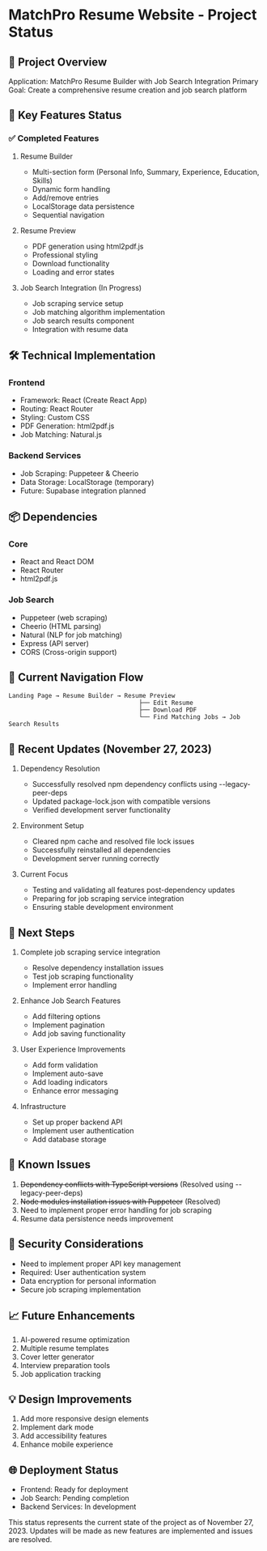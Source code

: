 # MatchPro Resume Website - Project Status

## 🚀 Project Overview
Application: MatchPro Resume Builder with Job Search Integration
Primary Goal: Create a comprehensive resume creation and job search platform

## 🔑 Key Features Status

### ✅ Completed Features
1. Resume Builder
   - Multi-section form (Personal Info, Summary, Experience, Education, Skills)
   - Dynamic form handling
   - Add/remove entries
   - LocalStorage data persistence
   - Sequential navigation

2. Resume Preview
   - PDF generation using html2pdf.js
   - Professional styling
   - Download functionality
   - Loading and error states

3. Job Search Integration (In Progress)
   - Job scraping service setup
   - Job matching algorithm implementation
   - Job search results component
   - Integration with resume data

## 🛠 Technical Implementation

### Frontend
- Framework: React (Create React App)
- Routing: React Router
- Styling: Custom CSS
- PDF Generation: html2pdf.js
- Job Matching: Natural.js

### Backend Services
- Job Scraping: Puppeteer & Cheerio
- Data Storage: LocalStorage (temporary)
- Future: Supabase integration planned

## 📦 Dependencies
### Core
- React and React DOM
- React Router
- html2pdf.js

### Job Search
- Puppeteer (web scraping)
- Cheerio (HTML parsing)
- Natural (NLP for job matching)
- Express (API server)
- CORS (Cross-origin support)

## 🔄 Current Navigation Flow
```
Landing Page → Resume Builder → Resume Preview
                                    ├── Edit Resume
                                    ├── Download PDF
                                    └── Find Matching Jobs → Job Search Results
```

## 🔄 Recent Updates (November 27, 2023)
1. Dependency Resolution
   - Successfully resolved npm dependency conflicts using --legacy-peer-deps
   - Updated package-lock.json with compatible versions
   - Verified development server functionality

2. Environment Setup
   - Cleared npm cache and resolved file lock issues
   - Successfully reinstalled all dependencies
   - Development server running correctly

3. Current Focus
   - Testing and validating all features post-dependency updates
   - Preparing for job scraping service integration
   - Ensuring stable development environment

## 🎯 Next Steps
1. Complete job scraping service integration
   - Resolve dependency installation issues
   - Test job scraping functionality
   - Implement error handling

2. Enhance Job Search Features
   - Add filtering options
   - Implement pagination
   - Add job saving functionality

3. User Experience Improvements
   - Add form validation
   - Implement auto-save
   - Add loading indicators
   - Enhance error messaging

4. Infrastructure
   - Set up proper backend API
   - Implement user authentication
   - Add database storage

## 🐞 Known Issues
1. ~~Dependency conflicts with TypeScript versions~~ (Resolved using --legacy-peer-deps)
2. ~~Node modules installation issues with Puppeteer~~ (Resolved)
3. Need to implement proper error handling for job scraping
4. Resume data persistence needs improvement

## 🔐 Security Considerations
- Need to implement proper API key management
- Required: User authentication system
- Data encryption for personal information
- Secure job scraping implementation

## 📈 Future Enhancements
1. AI-powered resume optimization
2. Multiple resume templates
3. Cover letter generator
4. Interview preparation tools
5. Job application tracking

## 💡 Design Improvements
1. Add more responsive design elements
2. Implement dark mode
3. Add accessibility features
4. Enhance mobile experience

## 🌐 Deployment Status
- Frontend: Ready for deployment
- Job Search: Pending completion
- Backend Services: In development

This status represents the current state of the project as of November 27, 2023. Updates will be made as new features are implemented and issues are resolved.
